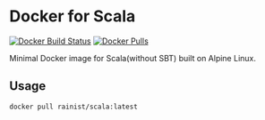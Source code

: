 # Docker for Scala

[![Docker Build Status](https://img.shields.io/docker/build/rainist/scala.svg)](https://hub.docker.com/r/rainist/scala/tags/) [![Docker Pulls](https://img.shields.io/docker/pulls/rainist/scala.svg)](https://hub.docker.com/r/rainist/scala/tags/)

Minimal Docker image for Scala(without SBT) built on Alpine Linux.

## Usage

```bash
docker pull rainist/scala:latest
```
